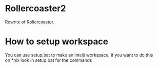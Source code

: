 # Rollercoaster2
Rewrite of Rollercoaster.


# How to setup workspace

You can use setup.bat to make an intelji workspace, if you want to do this on *nix look in setup.bat for the commands

